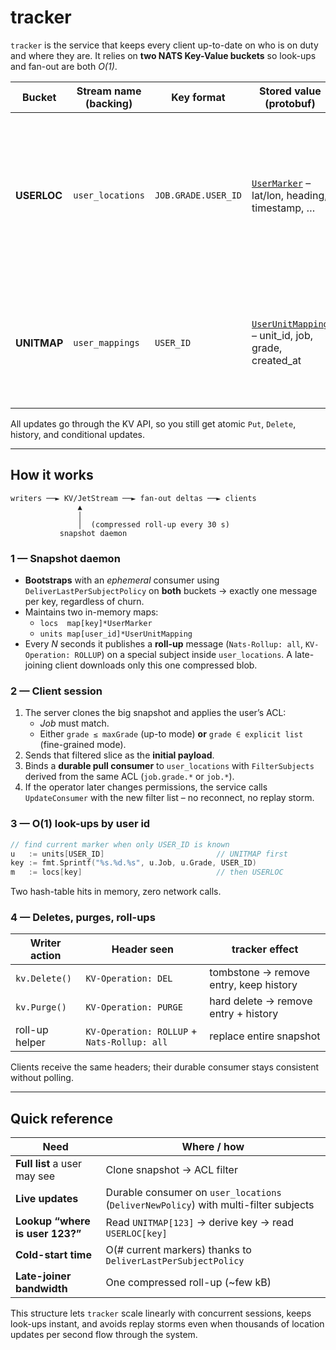 # tracker

`tracker` is the service that keeps every client up-to-date on who is on duty and where they are.
It relies on **two NATS Key-Value buckets** so look-ups and fan-out are both *O(1)*.

| Bucket | Stream name (backing) | Key format | Stored value (protobuf) | Purpose |
|--------|-----------------------|------------|-------------------------|---------|
| **USERLOC** | `user_locations` | `JOB.GRADE.USER_ID` | [`UserMarker`](../../proto/resources/livemap/user_marker.proto) – lat/lon, heading, timestamp, … | Large, chatty dataset used by the live map. Keys embed *job* and *grade* so JetStream can filter by ACL. |
| **UNITMAP** | `user_mappings` | `USER_ID` | [`UserUnitMapping`](../../proto/resources/centrum/user_unit.proto) – unit_id, job, grade, created_at | Small index that answers: “Which unit / job / grade does user 123 belong to?” |

All updates go through the KV API, so you still get atomic `Put`, `Delete`, history, and conditional updates.

---

## How it works

```
writers ──► KV/JetStream ──► fan-out deltas ──► clients
               ▲
               │
               │  (compressed roll-up every 30 s)
           snapshot daemon
```

### 1 — Snapshot daemon

* **Bootstraps** with an *ephemeral* consumer using `DeliverLastPerSubjectPolicy` on **both** buckets → exactly one message per key, regardless of churn.
* Maintains two in-memory maps:
  * `locs  map[key]*UserMarker`
  * `units map[user_id]*UserUnitMapping`
* Every *N* seconds it publishes a **roll-up** message (`Nats-Rollup: all`, `KV-Operation: ROLLUP`) on a special subject inside `user_locations`. A late-joining client downloads only this one compressed blob.

### 2 — Client session

1. The server clones the big snapshot and applies the user’s ACL:
   * *Job* must match.
   * Either `grade ≤ maxGrade` (up-to mode) **or** `grade ∈ explicit list` (fine-grained mode).
2. Sends that filtered slice as the **initial payload**.
3. Binds a **durable pull consumer** to `user_locations` with `FilterSubjects` derived from the same ACL (`job.grade.*` or `job.*`).
4. If the operator later changes permissions, the service calls `UpdateConsumer` with the new filter list – no reconnect, no replay storm.

### 3 — O(1) look-ups by user id

```go
// find current marker when only USER_ID is known
u   := units[USER_ID]                         // UNITMAP first
key := fmt.Sprintf("%s.%d.%s", u.Job, u.Grade, USER_ID)
m   := locs[key]                              // then USERLOC
```

Two hash-table hits in memory, zero network calls.

### 4 — Deletes, purges, roll-ups

| Writer action | Header seen | tracker effect |
|---------------|-------------|----------------|
| `kv.Delete()` | `KV-Operation: DEL`   | tombstone → remove entry, keep history |
| `kv.Purge()`  | `KV-Operation: PURGE` | hard delete → remove entry + history |
| roll-up helper | `KV-Operation: ROLLUP` + `Nats-Rollup: all` | replace entire snapshot |

Clients receive the same headers; their durable consumer stays consistent without polling.

---

## Quick reference

| Need | Where / how |
|------|-------------|
| **Full list** a user may see | Clone snapshot → ACL filter |
| **Live updates** | Durable consumer on `user_locations` (`DeliverNewPolicy`) with multi-filter subjects |
| **Lookup “where is user 123?”** | Read `UNITMAP[123]` → derive key → read `USERLOC[key]` |
| **Cold-start time** | O(# current markers) thanks to `DeliverLastPerSubjectPolicy` |
| **Late-joiner bandwidth** | One compressed roll-up (~few kB) |

This structure lets `tracker` scale linearly with concurrent sessions, keeps look-ups instant, and avoids replay storms even when thousands of location updates per second flow through the system.
